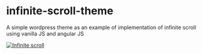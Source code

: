 # infinite-scroll-theme
A simple wordpress theme as an example of implementation of infinite scroll using vanilla JS and angular JS

[![Infinite scroll](http://img.youtube.com/vi/efMfr66rVjE/0.jpg)](http://www.youtube.com/watch?v=efMfr66rVjE "Infinite scroll")
